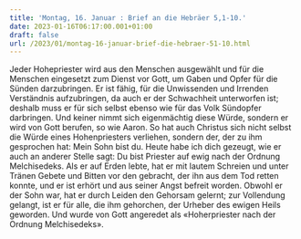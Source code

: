 ```yaml
---
title: 'Montag, 16. Januar : Brief an die Hebräer 5,1-10.'
date: 2023-01-16T06:17:00.001+01:00
draft: false
url: /2023/01/montag-16-januar-brief-die-hebraer-51-10.html
---
```


Jeder Hohepriester wird aus den Menschen ausgewählt und für die Menschen eingesetzt zum Dienst vor Gott, um Gaben und Opfer für die Sünden darzubringen. Er ist fähig, für die Unwissenden und Irrenden Verständnis aufzubringen, da auch er der Schwachheit unterworfen ist; deshalb muss er für sich selbst ebenso wie für das Volk Sündopfer darbringen. Und keiner nimmt sich eigenmächtig diese Würde, sondern er wird von Gott berufen, so wie Aaron. So hat auch Christus sich nicht selbst die Würde eines Hohenpriesters verliehen, sondern der, der zu ihm gesprochen hat: Mein Sohn bist du. Heute habe ich dich gezeugt, wie er auch an anderer Stelle sagt: Du bist Priester auf ewig nach der Ordnung Melchisedeks. Als er auf Erden lebte, hat er mit lautem Schreien und unter Tränen Gebete und Bitten vor den gebracht, der ihn aus dem Tod retten konnte, und er ist erhört und aus seiner Angst befreit worden. Obwohl er der Sohn war, hat er durch Leiden den Gehorsam gelernt; zur Vollendung gelangt, ist er für alle, die ihm gehorchen, der Urheber des ewigen Heils geworden. Und wurde von Gott angeredet als «Hoherpriester nach der Ordnung Melchisedeks».